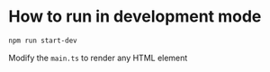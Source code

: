 # How to run in development mode
```bash
npm run start-dev
```

Modify the ```main.ts``` to render any HTML element
